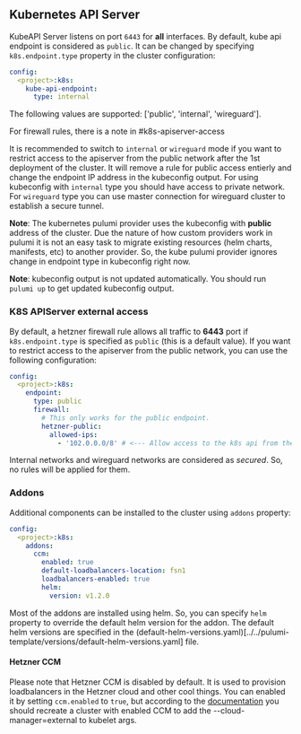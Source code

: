 ## Kubernetes API Server
KubeAPI Server listens on port `6443` for **all** interfaces. By default, kube api endpoint is considered as `public`. It can be changed by specifying `k8s.endpoint.type` property in the cluster configuration:
```yaml
config:
  <project>:k8s:
    kube-api-endpoint:
      type: internal
```
The following values are supported: ['public', 'internal', 'wireguard'].

For firewall rules, there is a note in #k8s-apiserver-access

It is recommended to switch to `internal` or `wireguard` mode if you want to restrict access to the apiserver from the public network after the 1st deployment of the cluster. It will remove a rule for public access entierly and change the endpoint IP address in the kubeconfig output.
For using kubeconfig with `internal` type you should have access to private network.
For `wireguard` type you can use master connection for wireguard cluster to establish a secure tunnel.

**Note**: The kubernetes pulumi provider uses the kubeconfig with **public** address of the cluster. Due the nature of how custom providers work in pulumi it is not an easy task to migrate existing resources (helm charts, manifests, etc) to another provider. So, the kube pulumi provider ignores change in endpoint type in kubeconfig right now.

**Note**: kubeconfig output is not updated automatically. You should run `pulumi up` to get updated kubeconfig output.


### K8S APIServer external access
By default, a hetzner firewall rule allows all traffic to **6443** port if `k8s.endpoint.type` is specified as `public` (this is a default value). If you want to restrict access to the apiserver from the public network, you can use the following configuration:
```yaml
config:
  <project>:k8s:
    endpoint:
      type: public
      firewall:
        # This only works for the public endpoint.
        hetzner-public:
          allowed-ips:
            - '102.0.0.0/8' # <--- Allow access to the k8s api from the this cidr!
```
Internal networks and wireguard networks are considered as *secured*. So, no rules will be applied for them.

### Addons
Additional components can be installed to the cluster using `addons` property:
```yaml
config:
  <project>:k8s:
    addons:
      ccm:
        enabled: true
        default-loadbalancers-location: fsn1
        loadbalancers-enabled: true
        helm:
          version: v1.2.0
```
Most of the addons are installed using helm. So, you can specify `helm` property to override the default helm version for the addon. The default helm versions are specified in the (default-helm-versions.yaml)[../../pulumi-template/versions/default-helm-versions.yaml] file.

#### Hetzner CCM
Please note that Hetzner CCM is disabled by default. It is used to provision loadbalancers in the Hetzner cloud and other cool things. You can enabled it by setting `ccm.enabled` to `true`, but according to the [documentation](https://github.com/hetznercloud/hcloud-cloud-controller-manager/issues/80) you should recreate a cluster with enabled CCM to add the --cloud-manager=external to kubelet args.
